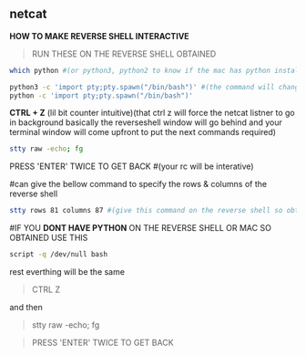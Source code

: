 ## netcat 

**HOW TO MAKE REVERSE SHELL INTERACTIVE** 

>RUN THESE ON THE REVERSE SHELL OBTAINED 

```bash
which python #(or python3, python2 to know if the mac has python installed or not)
```
```bash
python3 -c 'import pty;pty.spawn("/bin/bash")' #(the command will change depending on the python version)
python -c 'import pty;pty.spawn("/bin/bash")' 
```

**CTRL + Z** (lil bit counter intuitive)(that ctrl z will force the netcat listner to go in background basically the reverseshell window will go behind and your terminal window will come upfront to put the next commands required)


```bash
stty raw -echo; fg
```
PRESS 'ENTER' TWICE TO GET BACK #(your rc will be interative)

#can give the bellow command to specify the rows & columns of the reverse shell

```bash
stty rows 81 columns 87 #(give this command on the reverse shell so obtained) 
```
#IF YOU **DONT HAVE PYTHON** ON THE REVERSE SHELL OR MAC SO OBTAINED USE THIS

```bash
script -q /dev/null bash
```
rest everthing will be the same 

>CTRL Z 

and then 

>stty raw -echo; fg

>PRESS 'ENTER' TWICE TO GET BACK

